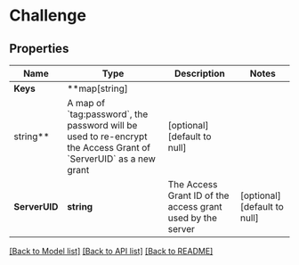 # Challenge

## Properties

Name | Type | Description | Notes
------------ | ------------- | ------------- | -------------
**Keys** | **map[string]
string** | A map of &#x60;tag:password&#x60;, the password will be used to re-encrypt the Access Grant of &#x60;ServerUID&#x60; as a new grant | [optional] [default to null]
**ServerUID** | **string** | The Access Grant ID of the access grant used by the server | [optional] [default to null]

[[Back to Model list]](../README.md#documentation-for-models) [[Back to API list]](../README.md#documentation-for-api-endpoints) [[Back to README]](../README.md)

